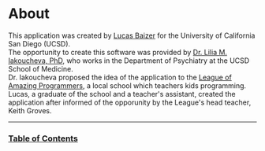 # About
	
This application was created by [Lucas Baizer](https://github.com/LucasBaizer) for the University of California San Diego (UCSD).
<br />
The opportunity to create this software was provided by [Dr. Lilia M. Iakoucheva, PhD](http://iakouchevalab.ucsd.edu/),  who works in the Department of Psychiatry at the UCSD School of Medicine.
<br />
Dr. Iakoucheva proposed the idea of the application to the [League of Amazing Programmers](http://www.jointheleague.org), a local school which teachers kids programming.
<br />
Lucas, a graduate of the school and a teacher's assistant, created the application after informed of the opporunity by the League's head teacher, Keith Groves.

--------

### [Table of Contents]($LOCAL/TableOfContents.md)
